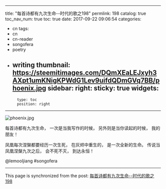 
---
title: "每首诗都有九次生命--时代的歌之198"
permlink: 198
catalog: true
toc_nav_num: true
toc: true
date: 2017-09-22 09:06:54
categories:
- cn
tags:
- cn
- cn-reader
- songofera
- poetry
- writing
thumbnail: https://steemitimages.com/DQmXEaLEJxyh3AXpt1umKNigKPWdG1Lev9uifdQDmGVq7BB/phoenix.jpg
sidebar:
    right:
        sticky: true
widgets:
    -
        type: toc
        position: right
---


![phoenix.jpg](https://steemitimages.com/DQmXEaLEJxyh3AXpt1umKNigKPWdG1Lev9uifdQDmGVq7BB/phoenix.jpg)

每首诗都有九次生命，
一次是当我写作的时候，
另外则是当你读起的时候，
我的朋友！

凤凰每次涅槃都要经历一次生死，
在灰烬中重生的，
是一次全新的生命。
传说当凤凰涅槃九次之后，
会不死不灭，
到达永恒！

@lemooljiang #songofera

- - -

This page is synchronized from the post: [每首诗都有九次生命--时代的歌之198](https://steemit.com/@lemooljiang/198)
